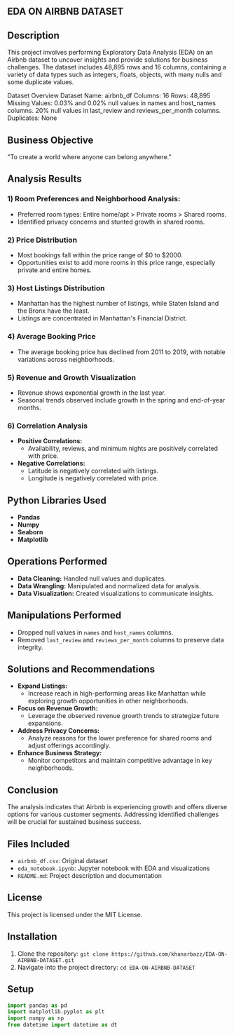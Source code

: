 ## EDA ON AIRBNB DATASET

## Description
This project involves performing Exploratory Data Analysis (EDA) on an Airbnb dataset to uncover insights and provide solutions for business challenges. The dataset includes 48,895 rows and 16 columns, containing a variety of data types such as integers, floats, objects, with many nulls and some duplicate values.

Dataset Overview
Dataset Name: airbnb_df
Columns: 16
Rows: 48,895
Missing Values:
0.03% and 0.02% null values in names and host_names columns.
20% null values in last_review and reviews_per_month columns.
Duplicates: None

## Business Objective
"To create a world where anyone can belong anywhere."


## Analysis Results

### 1) Room Preferences and Neighborhood Analysis:
- Preferred room types: Entire home/apt > Private rooms > Shared rooms.
- Identified privacy concerns and stunted growth in shared rooms.

### 2) Price Distribution
- Most bookings fall within the price range of $0 to $2000.
- Opportunities exist to add more rooms in this price range, especially private and entire homes.

### 3) Host Listings Distribution
- Manhattan has the highest number of listings, while Staten Island and the Bronx have the least.
- Listings are concentrated in Manhattan's Financial District.

### 4) Average Booking Price
- The average booking price has declined from 2011 to 2019, with notable variations across neighborhoods.

### 5) Revenue and Growth Visualization
- Revenue shows exponential growth in the last year.
- Seasonal trends observed include growth in the spring and end-of-year months.

### 6) Correlation Analysis
- **Positive Correlations:**
  - Availability, reviews, and minimum nights are positively correlated with price.
- **Negative Correlations:**
  - Latitude is negatively correlated with listings.
  - Longitude is negatively correlated with price.
 
## Python Libraries Used
- **Pandas**
- **Numpy**
- **Seaborn**
- **Matplotlib**

## Operations Performed
- **Data Cleaning:** Handled null values and duplicates.
- **Data Wrangling:** Manipulated and normalized data for analysis.
- **Data Visualization:** Created visualizations to communicate insights.

## Manipulations Performed
- Dropped null values in `names` and `host_names` columns.
- Removed `last_review` and `reviews_per_month` columns to preserve data integrity.

## Solutions and Recommendations
- **Expand Listings:**
  - Increase reach in high-performing areas like Manhattan while exploring growth opportunities in other neighborhoods.
- **Focus on Revenue Growth:**
  - Leverage the observed revenue growth trends to strategize future expansions.
- **Address Privacy Concerns:**
  - Analyze reasons for the lower preference for shared rooms and adjust offerings accordingly.
- **Enhance Business Strategy:**
  - Monitor competitors and maintain competitive advantage in key neighborhoods.

## Conclusion
The analysis indicates that Airbnb is experiencing growth and offers diverse options for various customer segments. Addressing identified challenges will be crucial for sustained business success.

## Files Included
- `airbnb_df.csv`: Original dataset
- `eda_notebook.ipynb`: Jupyter notebook with EDA and visualizations
- `README.md`: Project description and documentation

## License
This project is licensed under the MIT License.


## Installation

1. Clone the repository: `git clone https://github.com/khanarbazz/EDA-ON-AIRBNB-DATASET.git`
2. Navigate into the project directory: `cd EDA-ON-AIRBNB-DATASET`


## Setup
```python
import pandas as pd
import matplotlib.pyplot as plt
import numpy as np
from datetime import datetime as dt











